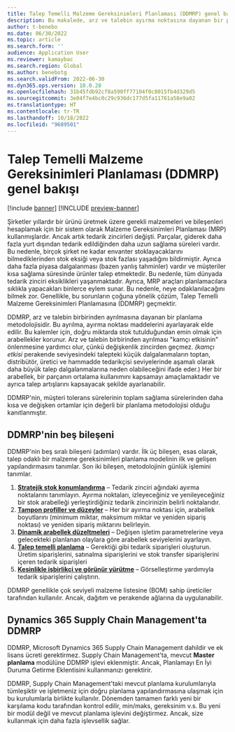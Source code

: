 ```yaml
---
title: Talep Temelli Malzeme Gereksinimleri Planlaması (DDMRP) genel bakışı
description: Bu makalede, arz ve talebin ayırma noktasına dayanan bir planlama metodolojisi olan Talep Temelli Malzeme Gereksinimleri Planlaması (DDMRP) hakkında bilgi sağlanmaktadır.
author: t-benebo
ms.date: 06/30/2022
ms.topic: article
ms.search.form: ''
audience: Application User
ms.reviewer: kamaybac
ms.search.region: Global
ms.author: benebotg
ms.search.validFrom: 2022-06-30
ms.dyn365.ops.version: 10.0.28
ms.openlocfilehash: 31b45fdb92cf8a590ff77104f0c8015fb4d329d5
ms.sourcegitcommit: 3e04f7e4bc0c29c936dc177d5fa11761a58e9a02
ms.translationtype: HT
ms.contentlocale: tr-TR
ms.lasthandoff: 10/18/2022
ms.locfileid: "9689501"
---
```

# <a name="demand-driven-material-requirements-planning-ddmrp-overview"></a>Talep Temelli Malzeme Gereksinimleri Planlaması (DDMRP) genel bakışı

[!include [banner](../../includes/banner.md)]
[!INCLUDE [preview-banner](../../includes/preview-banner.md)]
<!-- KFM: Preview until further notice -->

Şirketler yıllardır bir ürünü üretmek üzere gerekli malzemeleri ve bileşenleri hesaplamak için bir sistem olarak Malzeme Gereksinimleri Planlaması (MRP) kullanmışlardır. Ancak artık tedarik zincirleri değişti. Parçalar, giderek daha fazla yurt dışından tedarik edildiğinden daha uzun sağlama süreleri vardır. Bu nedenle, birçok şirket ne kadar envanter stoklayacaklarını bilmediklerinden stok eksiği veya stok fazlası yaşadığını bildirmiştir. Ayrıca daha fazla piyasa dalgalanması (bazen yanlış tahminler) vardır ve müşteriler kısa sağlama süresinde ürünler talep etmektedir. Bu nedenle, tüm dünyada tedarik zinciri eksiklikleri yaşanmaktadır. Ayrıca, MRP araçları planlamacılara sıklıkla yapacakları binlerce eylem sunar. Bu nedenle, neye odaklanılacağını bilmek zor. Genellikle, bu sorunların çoğuna yönelik çözüm, Talep Temelli Malzeme Gereksinimleri Planlamasına (DDMRP) geçmektir.

DDMRP, arz ve talebin birbirinden ayrılmasına dayanan bir planlama metodolojisidir. Bu ayrılma, ayırma noktası maddelerini ayarlayarak elde edilir. Bu kalemler için, doğru miktarda stok tutulduğundan emin olmak için arabellekler korunur. Arz ve talebin birbirinden ayrılması "kamçı etkisinin" önlenmesine yardımcı olur, çünkü değişkenlik zincirden geçmez. *(kamçı etkisi* perakende seviyesindeki talepteki küçük dalgalanmaların toptan, distribütör, üretici ve hammadde tedarikçisi seviyelerinde aşamalı olarak daha büyük talep dalgalanmalarına neden olabileceğini ifade eder.) Her bir arabellek, bir parçanın ortalama kullanımını kapsamayı amaçlamaktadır ve ayrıca talep artışlarını kapsayacak şekilde ayarlanabilir.

DDMRP'nin, müşteri tolerans sürelerinin toplam sağlama sürelerinden daha kısa ve değişken ortamlar için değerli bir planlama metodolojisi olduğu kanıtlanmıştır.

## <a name="the-five-components-of-ddmrp"></a>DDMRP'nin beş bileşeni

DDMRP'nin beş sıralı bileşeni (adımları) vardır. İlk üç bileşen, esas olarak, talep odaklı bir malzeme gereksinimleri planlama modelinin ilk ve gelişen yapılandırmasını tanımlar. Son iki bileşen, metodolojinin günlük işlemini tanımlar.

1. **[Stratejik stok konumlandırma](ddmrp-inventory-positioning.md)** – Tedarik zinciri ağındaki ayırma noktalarını tanımlayın. Ayırma noktaları, izleyeceğiniz ve yenileyeceğiniz bir stok arabelleği yerleştirdiğiniz tedarik zincirinizin belirli noktalarıdır.
2. **[Tampon profiller ve düzeyler](ddmrp-buffer-profile-and-levels.md)** – Her bir ayırma noktası için, arabellek boyutlarını (minimum miktar, maksimum miktar ve yeniden sipariş noktası) ve yeniden sipariş miktarını belirleyin.
3. **[Dinamik arabellek düzeltmeleri](ddmrp-buffer-profile-and-levels.md#dynamic-adjustments)** – Değişen işletim parametrelerine veya gelecekteki planlanan olaylara göre arabellek seviyelerini ayarlayın.
4. **[Talep temelli planlama](ddmrp-planning.md)** – Gerektiği gibi tedarik siparişleri oluşturun. Üretim siparişlerini, satınalma siparişlerini ve stok transfer siparişlerini içeren tedarik siparişleri
5. **[Kesinlikle işbirlikçi ve görünür yürütme](ddmrp-visual-and-collaborative-execution.md)** – Görselleştirme yardımıyla tedarik siparişlerini çalıştırın.

DDMRP genellikle çok seviyeli malzeme listesine (BOM) sahip üreticiler tarafından kullanılır. Ancak, dağıtım ve perakende ağlarına da uygulanabilir.

## <a name="ddmrp-in-dynamics-365-supply-chain-management"></a>Dynamics 365 Supply Chain Management'ta DDMRP

DDMRP, Microsoft Dynamics 365 Supply Chain Management dahildir ve ek lisans ücreti gerektirmez. Supply Chain Management'ta, mevcut **Master planlama** modülüne DDMRP işlevi eklenmiştir. Ancak, Planlamayı En İyi Duruma Getirme Eklentisini kullanmanızı gerektirir. 

DDMRP, Supply Chain Management'taki mevcut planlama kurulumlarıyla tümleşiktir ve işletmeniz için doğru planlama yapılandırmasına ulaşmak için bu kurulumlarla birlikte kullanılır. Dönemden tamamen farklı yeni bir karşılama kodu tarafından kontrol edilir, min/maks, gereksinim v.s. Bu yeni bir modül değil ve mevcut planlama işlevini değiştirmez. Ancak, size kullanmak için daha fazla işlevsellik sağlar.
